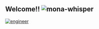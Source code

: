 ## Welcome!! ![mona-whisper](https://github.githubassets.com/images/mona-whisper.gif)

[![engineer](https://user-images.githubusercontent.com/43776161/147341833-a03fcd63-1cd3-4bc3-9f0b-4fd46df81ab5.png)](https://wed.dev/)
